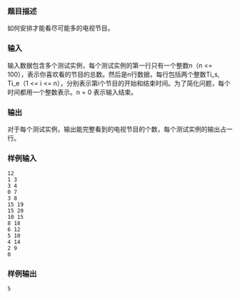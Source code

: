 ### 题目描述

如何安排才能看尽可能多的电视节目。

### 输入

输入数据包含多个测试实例，每个测试实例的第一行只有一个整数n（n <= 100），表示你喜欢看的节目的总数。然后是n行数据，每行包括两个整数Ti_s, Ti_e（1 <= i <= n），分别表示第i个节目的开始和结束时间。为了简化问题，每个时间都用一个整数表示。n = 0 表示输入结束。

### 输出

对于每个测试实例，输出能完整看到的电视节目的个数，每个测试实例的输出占一行。

### 样例输入

```
12
1 3
3 4
0 7
3 8
15 19
15 20
10 15
8 18
6 12
5 10
4 14
2 9
0
```

### 样例输出

```
5
```